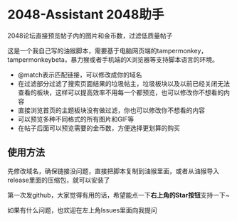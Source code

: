 # 2048-Assistant 2048助手
2048论坛直接预览帖子内的图片和金币数，过滤低质量帖子

这是一个我自己写的油猴脚本，需要基于电脑网页端的tampermonkey，tampermonkeybeta，暴力猴或者手机端的X浏览器等支持脚本语言的环境。

 - @match表示匹配链接，可以修改成你的域名
 - 在过滤部分过滤了搜索页面结果的垃圾帖主，垃圾板块以及以前已经关闭无法查看的板块，这样可以提高效率不用每一个都预览，也可以修改你不想看的内容
 - 直接浏览首页的主题板块没有做过滤，你也可以修改你不想看的内容
 - 可以预览多种不同格式的所有图片和GIF等
 - 在帖子后面可以预览需要的金币数，方便选择更划算的购买

## 使用方法
先修改域名，确保链接没问题，直接把脚本复制到油猴里面，或者从油猴导入release里面的压缩包，就可以安装了

第一次发github，大家觉得有用的话，希望能点一下**右上角的Star按钮**支持一下~

如果有什么问题，也欢迎在左上角Issues里面向我提问
